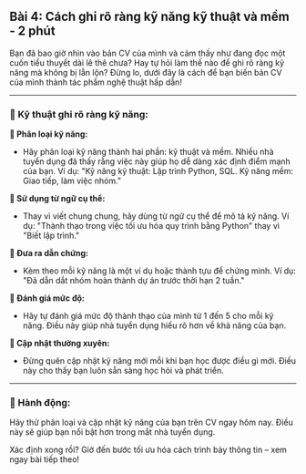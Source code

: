 ## Bài 4: Cách ghi rõ ràng kỹ năng kỹ thuật và mềm - 2 phút

Bạn đã bao giờ nhìn vào bản CV của mình và cảm thấy như đang đọc một cuốn tiểu thuyết dài lê thê chưa? Hay tự hỏi làm thế nào để ghi rõ ràng kỹ năng mà không bị lẫn lộn? Đừng lo, dưới đây là cách để bạn biến bản CV của mình thành tác phẩm nghệ thuật hấp dẫn!

---

### 📌 Kỹ thuật ghi rõ ràng kỹ năng:

**🔹 Phân loại kỹ năng:**
- Hãy phân loại kỹ năng thành hai phần: kỹ thuật và mềm. Nhiều nhà tuyển dụng đã thấy rằng việc này giúp họ dễ dàng xác định điểm mạnh của bạn. Ví dụ: "Kỹ năng kỹ thuật: Lập trình Python, SQL. Kỹ năng mềm: Giao tiếp, làm việc nhóm."

**🔹 Sử dụng từ ngữ cụ thể:**
- Thay vì viết chung chung, hãy dùng từ ngữ cụ thể để mô tả kỹ năng. Ví dụ: "Thành thạo trong việc tối ưu hóa quy trình bằng Python" thay vì "Biết lập trình."

**🔹 Đưa ra dẫn chứng:**
- Kèm theo mỗi kỹ năng là một ví dụ hoặc thành tựu để chứng minh. Ví dụ: "Đã dẫn dắt nhóm hoàn thành dự án trước thời hạn 2 tuần."

**🔹 Đánh giá mức độ:**
- Hãy tự đánh giá mức độ thành thạo của mình từ 1 đến 5 cho mỗi kỹ năng. Điều này giúp nhà tuyển dụng hiểu rõ hơn về khả năng của bạn.

**🔹 Cập nhật thường xuyên:**
- Đừng quên cập nhật kỹ năng mới mỗi khi bạn học được điều gì mới. Điều này cho thấy bạn luôn sẵn sàng học hỏi và phát triển.

---

### 🚀 Hành động:

Hãy thử phân loại và cập nhật kỹ năng của bạn trên CV ngay hôm nay. Điều này sẽ giúp bạn nổi bật hơn trong mắt nhà tuyển dụng.

Xác định xong rồi? Giờ đến bước tối ưu hóa cách trình bày thông tin – xem ngay bài tiếp theo!
